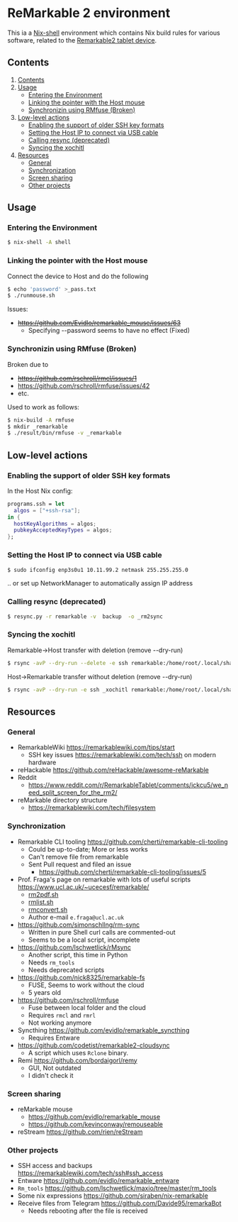 ReMarkable 2 environment
========================

This ia a [Nix-shell](http://www.nixos.org) environment which contains Nix build
rules for various software, related to the [Remarkable2 tablet
device](https://remarkable.com/store/remarkable-2).

Contents
--------

1. [Contents](#contents)
2. [Usage](#usage)
   * [Entering the Environment](#entering-the-environment)
   * [Linking the pointer with the Host mouse](#linking-the-pointer-with-the-host-mouse)
   * [Synchronizin using RMfuse (Broken)](#synchronizin-using-rmfuse-(broken))
3. [Low-level actions](#low-level-actions)
   * [Enabling the support of older SSH key formats](#enabling-the-support-of-older-ssh-key-formats)
   * [Setting the Host IP to connect via USB cable](#setting-the-host-ip-to-connect-via-usb-cable)
   * [Calling resync (deprecated)](#calling-resync-(deprecated))
   * [Syncing the xochitl](#syncing-the-xochitl)
4. [Resources](#resources)
   * [General](#general)
   * [Synchronization](#synchronization)
   * [Screen sharing](#screen-sharing)
   * [Other projects](#other-projects)

Usage
-----

### Entering the Environment

```sh
$ nix-shell -A shell
```

### Linking the pointer with the Host mouse

Connect the device to Host and do the following

```sh
$ echo 'password' >_pass.txt
$ ./runmouse.sh
```

Issues:

* ~~https://github.com/Evidlo/remarkable_mouse/issues/63~~
  + Specifying --password seems to have no effect (Fixed)

### Synchronizin using RMfuse (Broken)

Broken due to

* ~~https://github.com/rschroll/rmcl/issues/1~~
* https://github.com/rschroll/rmfuse/issues/42
* etc.

Used to work as follows:

```sh
$ nix-build -A rmfuse
$ mkdir _remarkable
$ ./result/bin/rmfuse -v _remarkable
```


Low-level actions
-----------------

### Enabling the support of older SSH key formats

In the Host Nix config:

```nix
programs.ssh = let
  algos = ["+ssh-rsa"];
in {
  hostKeyAlgorithms = algos;
  pubkeyAcceptedKeyTypes = algos;
};
```

### Setting the Host IP to connect via USB cable

```sh
$ sudo ifconfig enp3s0u1 10.11.99.2 netmask 255.255.255.0
```

.. or set up NetworkManager to automatically assign IP address


### Calling resync (deprecated)

```sh
$ resync.py -r remarkable -v  backup  -o _rm2sync
```


### Syncing the xochitl

Remarkable->Host transfer with deletion (remove --dry-run)

```sh
$ rsync -avP --dry-run --delete -e ssh remarkable:/home/root/.local/share/remarkable/xochitl/ _xochitl
```

Host->Remarkable transfer without deletion (remove --dry-run)

```sh
$ rsync -avP --dry-run -e ssh _xochitl remarkable:/home/root/.local/share/remarkable/xochitl/
```

Resources
---------

### General

* RemarkableWiki https://remarkablewiki.com/tips/start
  - SSH key issues https://remarkablewiki.com/tech/ssh on modern hardware
* reHackable https://github.com/reHackable/awesome-reMarkable
* Reddit
  - https://www.reddit.com/r/RemarkableTablet/comments/ickcu5/we_need_split_screen_for_the_rm2/
* reMarkable directory structure
  - https://remarkablewiki.com/tech/filesystem

### Synchronization

- Remarkable CLI tooling https://github.com/cherti/remarkable-cli-tooling
  + Could be up-to-date; More or less works
  + Can't remove file from remarkable
  + Sent Pull request and filed an issue
    * https://github.com/cherti/remarkable-cli-tooling/issues/5
- Prof. Fraga's page on remarkable with lots of useful scripts
  https://www.ucl.ac.uk/~ucecesf/remarkable/
  + [rm2pdf.sh](https://www.ucl.ac.uk/~ucecesf/remarkable/pdf2rm.sh)
  + [rmlist.sh](https://www.ucl.ac.uk/~ucecesf/remarkable/rmlist.sh)
  + [rmconvert.sh](https://www.ucl.ac.uk/~ucecesf/remarkable/rmconvert.sh)
  + Author e-mail `e.fraga@ucl.ac.uk`
- https://github.com/simonschllng/rm-sync
  + Written in pure Shell curl calls are commented-out
  + Seems to be a local script, incomplete
- https://github.com/lschwetlick/rMsync
  + Another script, this time in Python
  + Needs `rm_tools`
  + Needs deprecated scripts
- https://github.com/nick8325/remarkable-fs
  + FUSE, Seems to work without the cloud
  + 5 years old
- https://github.com/rschroll/rmfuse
  + Fuse between local folder and the cloud
  + Requires `rmcl` and `rmrl`
  + Not working anymore
- Syncthing https://github.com/evidlo/remarkable_syncthing
  + Requires Entware
- https://github.com/codetist/remarkable2-cloudsync
  + A script which uses `Rclone` binary.
- Remi https://github.com/bordaigorl/remy
  + GUI, Not outdated
  + I didn't check it

### Screen sharing

* reMarkable mouse
  - https://github.com/evidlo/remarkable_mouse
  - https://github.com/kevinconway/remouseable
* reStream https://github.com/rien/reStream

### Other projects

* SSH access and backups https://remarkablewiki.com/tech/ssh#ssh_access
* Entware https://github.com/evidlo/remarkable_entware
* `Rm_tools` https://github.com/lschwetlick/maxio/tree/master/rm_tools
* Some nix expressions https://github.com/siraben/nix-remarkable
* Receive files from Telegram https://github.com/Davide95/remarkaBot
  - Needs rebooting after the file is received
